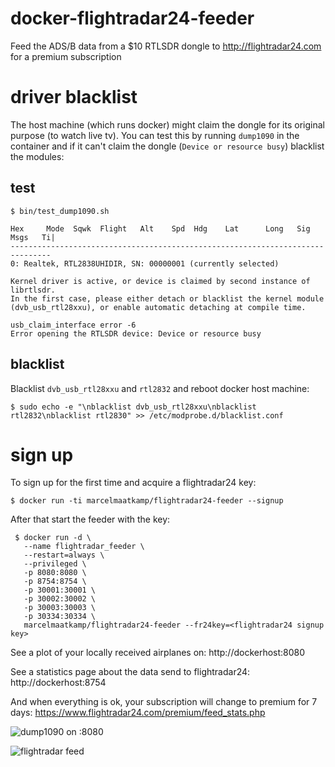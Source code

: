 # docker-flightradar24-feeder

Feed the ADS/B data from a $10 RTLSDR dongle to http://flightradar24.com for a premium subscription

# driver blacklist
The host machine (which runs docker) might claim the dongle for its original purpose (to watch live tv). You can test this by running `dump1090` in the container and if it can't claim the dongle (`Device or resource busy`) blacklist the modules:

## test
```
$ bin/test_dump1090.sh

Hex     Mode  Sqwk  Flight   Alt    Spd  Hdg    Lat      Long   Sig  Msgs   Ti|
-------------------------------------------------------------------------------
0: Realtek, RTL2838UHIDIR, SN: 00000001 (currently selected)

Kernel driver is active, or device is claimed by second instance of librtlsdr.
In the first case, please either detach or blacklist the kernel module
(dvb_usb_rtl28xxu), or enable automatic detaching at compile time.

usb_claim_interface error -6
Error opening the RTLSDR device: Device or resource busy
```

## blacklist
Blacklist `dvb_usb_rtl28xxu` and `rtl2832` and reboot docker host machine:
```
$ sudo echo -e "\nblacklist dvb_usb_rtl28xxu\nblacklist rtl2832\nblacklist rtl2830" >> /etc/modprobe.d/blacklist.conf
```

# sign up 
To sign up for the first time and acquire a flightradar24 key:
```
$ docker run -ti marcelmaatkamp/flightradar24-feeder --signup
```

After that start the feeder with the key: 
```
 $ docker run -d \
   --name flightradar_feeder \
   --restart=always \
   --privileged \
   -p 8080:8080 \
   -p 8754:8754 \
   -p 30001:30001 \
   -p 30002:30002 \
   -p 30003:30003 \
   -p 30334:30334 \
   marcelmaatkamp/flightradar24-feeder --fr24key=<flightradar24 signup key>
```
See a plot of your locally received airplanes on:
 http://dockerhost:8080
 
See a statistics page about the data send to flightradar24:
 http://dockerhost:8754
 
And when everything is ok, your subscription will change to premium for 7 days:
  https://www.flightradar24.com/premium/feed_stats.php
  
![dump1090 on :8080](https://sites.google.com/site/marcelmaatkamp/_/rsrc/1427902302448/home/share-your-ads-b-data-for-a-premium-subscription-of-http-www-flightradar24-com/Schermafbeelding%202015-04-01%20om%2017.27.59.png)  
  
![flightradar feed](https://04a27ff1-a-62cb3a1a-s-sites.googlegroups.com/site/marcelmaatkamp/home/share-your-ads-b-data-for-a-premium-subscription-of-http-www-flightradar24-com/Schermafbeelding%202015-04-01%20om%2016.45.57.png)
